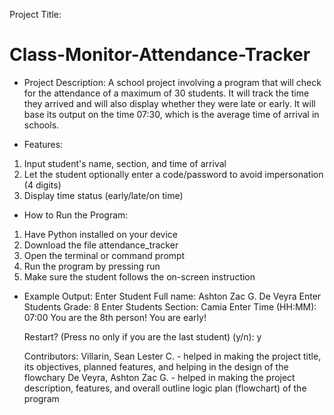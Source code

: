 Project Title:
# Class-Monitor-Attendance-Tracker

- Project Description:
A school project involving a program that will check for the attendance of a maximum of 30 students. It will track the time they arrived and will also display whether they were late or early. It will base its output on the time 07:30, which is the average time of arrival in schools.

- Features:
1. Input student's name, section, and time of arrival
2. Let the student optionally enter a code/password to avoid impersonation (4 digits)
3. Display time status (early/late/on time)

- How to Run the Program:
1. Have Python installed on your device
2. Download the file attendance_tracker
3. Open the terminal or command prompt
4. Run the program by pressing run
5. Make sure the student follows the on-screen instruction

- Example Output:
  Enter Student Full name: Ashton Zac G. De Veyra
  Enter Students Grade: 8
  Enter Students Section: Camia
  Enter Time (HH:MM): 07:00
  You are the 8th person!
  You are early!

  Restart? (Press no only if you are the last student) (y/n): y

  Contributors:
  Villarin, Sean Lester C. - helped in making the project title, its objectives, planned features, and helping in the design of the flowchary
  De Veyra, Ashton Zac G. - helped in making the project description, features, and overall outline logic plan (flowchart) of the program
